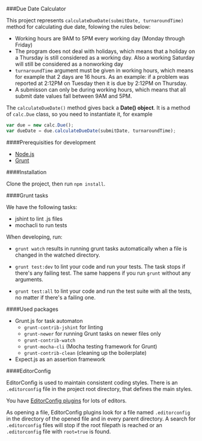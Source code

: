 ###Due Date Calculator

This project represents `calculateDueDate(submitDate, turnaroundTime)` method for calculating due date, folowing the rules below:

- Working hours are 9AM to 5PM every working day (Monday through Friday)
- The program does not deal with holidays, which means that a holiday on a Thursday is still considered as a working day. Also a working Saturday will still be considered as a nonworking day
- `turnaroundTime` argument must be given in working hours, which means for example that 2 days are 16 hours. As an example: if a problem was reported at 2:12PM on Tuesday then it is due by 2:12PM on Thursday.
- A submisson can only be during working hours, which means that all submit date values fall between 9AM and 5PM.

The `calculateDueDate()` method gives back a **Date() object**. It is a method of `calc.Due` class, so you need to instantiate it, for example

```js
var due = new calc.Due();
var dueDate = due.calculateDueDate(submitDate, turnaroundTime);
```

####Prerequisities for development

- [Node.js](http://nodejs.org/)
- [Grunt](http://gruntjs.com/getting-started)

####Installation

Clone the project, then run `npm install`.

####Grunt tasks

We have the following tasks:
- jshint to lint .js files
- mochacli to run tests

When developing, run:

- `grunt watch` results in running grunt tasks automatically when a file is changed in the watched directory.

- `grunt test:dev` to lint your code and run your tests. The task stops if there's any failing test. The same happens if you run `grunt` without any arguments.

- `grunt test:all` to lint your code and run the test suite with all the tests, no matter if there's a failing one.

####Used packages

- Grunt.js for task automaton
  - `grunt-contrib-jshint` for linting
  - `grunt-newer` for running Grunt tasks on newer files only
  - `grunt-contrib-watch`
  - `grunt-mocha-cli` (Mocha testing framework for Grunt)
  - `grunt-contrib-clean` (cleaning up the boilerplate)
- Expect.js as an assertion framework

####EditorConfig

EditorConfig is used to maintain consistent coding styles. There is an `.editorconfig` file in the project root directory, that defines the main styles.

You have [EditorConfig plugins](http://editorconfig.org/) for lots of editors.

As opening a file, EditorConfig plugins look for a file named `.editorconfig` in the directory of the opened file and in every parent directory. A search for `.editorconfig` files will stop if the root filepath is reached or an `.editorconfig` file with `root=true` is found.
